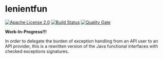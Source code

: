 # lenientfun

[![Apache License 2.0](https://img.shields.io/badge/license-Apache%202.0-blue.svg)](http://www.apache.org/licenses/LICENSE-2.0.html)
[![Build Status](https://travis-ci.org/mictaege/lenientfun.svg?branch=develop)](https://travis-ci.org/mictaege/lenientfun)
[![Quality Gate](https://sonarcloud.io/api/badges/gate?key=com.github.mictaege.lenientfun%3Adevelop)](https://sonarcloud.io/dashboard/index/com.github.mictaege.lenientfun%3Adevelop)

**Work-In-Progress!!!**

In order to delegate the burden of exception handling from an API user to an API provider, this is a rewritten version of the Java functional interfaces with checked exceptions signatures. 
